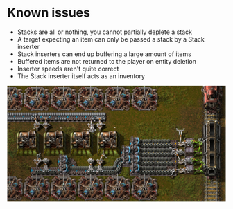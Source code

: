 
# Known issues
- Stacks are all or nothing, you cannot partially deplete a stack
- A target expecting an item can only be passed a stack by a Stack inserter
- Stack inserters can end up buffering a large amount of items
- Buffered items are not returned to the player on entity deletion
- Inserter speeds aren't quite correct
- The Stack inserter itself acts as an inventory

![Example image](.images/example.png)